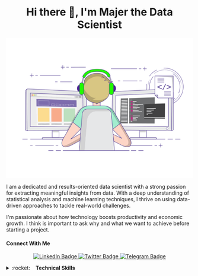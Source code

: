  ####
<h1 align='center'> Hi there 👋, I'm <strong> Majer </strong> the Data Scientist </h1>
<img align="center" alt="GIF" src="https://raw.githubusercontent.com/devSouvik/devSouvik/master/gif3.gif" width="800"/>

<p>
  I am a dedicated and results-oriented data scientist with a strong passion for extracting meaningful insights from data. With a deep understanding of statistical analysis and machine learning techniques, I thrive on using data-driven approaches to tackle real-world challenges.
</p>
<p>
  I'm passionate about how technology boosts productivity and economic growth. 
  I think is important to ask why and what we want to achieve before starting a project.     
</p>

<h4>Connect With Me</h4>
<p align='center'>
  <a href="https://www.linkedin.com/in/just-majer-02a0b2272">
    <img src="https://img.shields.io/badge/LinkedIn-blue?style=for-the-badge&logo=linkedin&logoColor=white" alt="LinkedIn Badge"/>
  </a>
  <a href="https://twitter.com/https://JustMajer_">
    <img src="https://img.shields.io/badge/Twitter-green?style=for-the-badge&logo=twitter&logoColor=white" alt="Twitter Badge"/>
  </a>
   <a href="https://telegram.com/Just_Majer">
    <img src="https://img.shields.io/badge/Telegram-red?style=for-the-badge&logo=telegram&logoColor=white" alt="Telegram Badge"/>
  </a>
</p>

<details>
<summary>:rocket:&nbsp;&nbsp;&nbsp;<b> Technical Skills </b></summary>


<h5>Programming Languages: Python, SQL </h5>
<h5>Data Analysis Tools/Libraries: Numpy, Pandas, Matplotlib, Seaborn</h5>
<h5>Data Visualization Tools: MS Excel, PowerBI</h5>
<h5> ML Libraries: Scikit-learn</h5>
<h5>Database: MySQL</h5>
<h5Soft Skills: Project Management, Leadership, Communication, Report Writing, Teamwork</h5>
<h5>Language: English(fluent), Spanish(Beginner)</h5>

</details>

